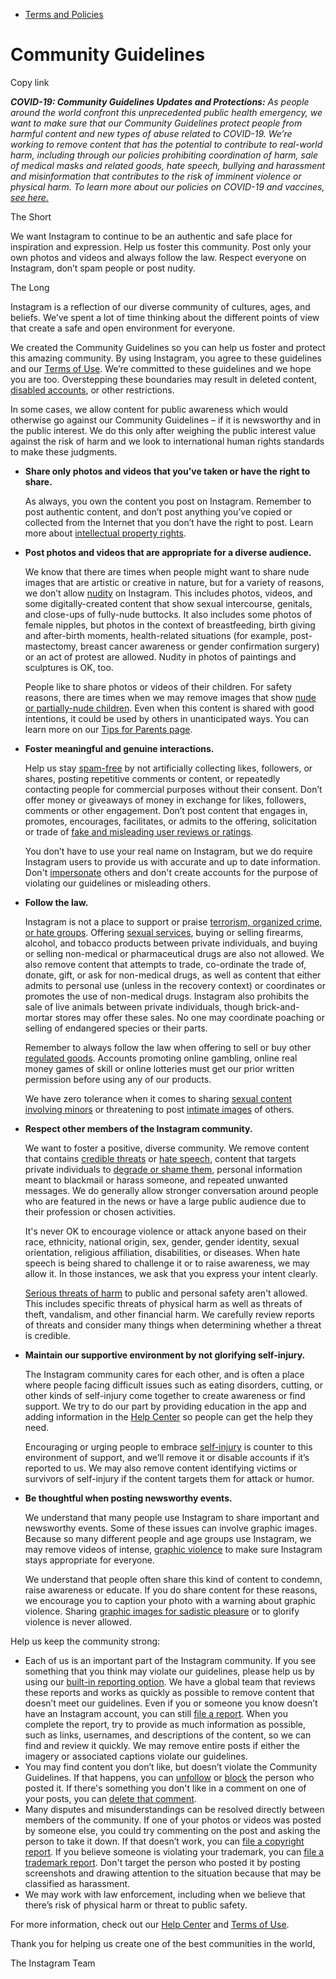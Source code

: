 *   [Terms and Policies](https://help.instagram.com/1417489251945243/?helpref=breadcrumb)

Community Guidelines
====================

Copy link

_**COVID-19: Community Guidelines Updates and Protections:** As people around the world confront this unprecedented public health emergency, we want to make sure that our Community Guidelines protect people from harmful content and new types of abuse related to COVID-19. We’re working to remove content that has the potential to contribute to real-world harm, including through our policies prohibiting coordination of harm, sale of medical masks and related goods, hate speech, bullying and harassment and misinformation that contributes to the risk of imminent violence or physical harm. To learn more about our policies on COVID-19 and vaccines, [see here.](https://help.instagram.com/697825587576762?helpref=faq_content)_

The Short

We want Instagram to continue to be an authentic and safe place for inspiration and expression. Help us foster this community. Post only your own photos and videos and always follow the law. Respect everyone on Instagram, don’t spam people or post nudity.

The Long

Instagram is a reflection of our diverse community of cultures, ages, and beliefs. We’ve spent a lot of time thinking about the different points of view that create a safe and open environment for everyone.

We created the Community Guidelines so you can help us foster and protect this amazing community. By using Instagram, you agree to these guidelines and our [Terms of Use](https://www.instagram.com/legal/terms). We’re committed to these guidelines and we hope you are too. Overstepping these boundaries may result in deleted content, [disabled accounts](https://help.instagram.com/366993040048856?helpref=faq_content), or other restrictions.

In some cases, we allow content for public awareness which would otherwise go against our Community Guidelines – if it is newsworthy and in the public interest. We do this only after weighing the public interest value against the risk of harm and we look to international human rights standards to make these judgments.

*   **Share only photos and videos that you’ve taken or have the right to share.**
    
    As always, you own the content you post on Instagram. Remember to post authentic content, and don’t post anything you’ve copied or collected from the Internet that you don’t have the right to post. Learn more about [intellectual property rights](https://help.instagram.com/126382350847838?helpref=faq_content).
    
*   **Post photos and videos that are appropriate for a diverse audience.**
    
    We know that there are times when people might want to share nude images that are artistic or creative in nature, but for a variety of reasons, we don’t allow [nudity](https://l.instagram.com/?u=https%3A%2F%2Fwww.facebook.com%2Fcommunitystandards%2Fadult_nudity_sexual_activity&e=AT3WLuUtE2hiBVzlDVhznGxbRtIVAkALy7l2ptj7aYYavf3Ulz4RWvhsLDmTnTiPvL9R9pj7WZokIBP7ZiXtQCBVOWecZhd1AdXzwrf0uEawCVmpGFoQy1yWQhgqbE3AujnpnK4oA-rZDaJN0p7Mf3Zds4QYkCL5pQn4Ag) on Instagram. This includes photos, videos, and some digitally-created content that show sexual intercourse, genitals, and close-ups of fully-nude buttocks. It also includes some photos of female nipples, but photos in the context of breastfeeding, birth giving and after-birth moments, health-related situations (for example, post-mastectomy, breast cancer awareness or gender confirmation surgery) or an act of protest are allowed. Nudity in photos of paintings and sculptures is OK, too.
    
    People like to share photos or videos of their children. For safety reasons, there are times when we may remove images that show [nude or partially-nude children](https://l.instagram.com/?u=https%3A%2F%2Fwww.facebook.com%2Fcommunitystandards%2Fchild_nudity_sexual_exploitation&e=AT3WLuUtE2hiBVzlDVhznGxbRtIVAkALy7l2ptj7aYYavf3Ulz4RWvhsLDmTnTiPvL9R9pj7WZokIBP7ZiXtQCBVOWecZhd1AdXzwrf0uEawCVmpGFoQy1yWQhgqbE3AujnpnK4oA-rZDaJN0p7Mf3Zds4QYkCL5pQn4Ag). Even when this content is shared with good intentions, it could be used by others in unanticipated ways. You can learn more on our [Tips for Parents page](https://help.instagram.com/154475974694511/?helpref=faq_content).
    
*   **Foster meaningful and genuine interactions.**
    
    Help us stay [spam-free](https://l.instagram.com/?u=https%3A%2F%2Fwww.facebook.com%2Fcommunitystandards%2Fspam&e=AT3WLuUtE2hiBVzlDVhznGxbRtIVAkALy7l2ptj7aYYavf3Ulz4RWvhsLDmTnTiPvL9R9pj7WZokIBP7ZiXtQCBVOWecZhd1AdXzwrf0uEawCVmpGFoQy1yWQhgqbE3AujnpnK4oA-rZDaJN0p7Mf3Zds4QYkCL5pQn4Ag) by not artificially collecting likes, followers, or shares, posting repetitive comments or content, or repeatedly contacting people for commercial purposes without their consent. Don’t offer money or giveaways of money in exchange for likes, followers, comments or other engagement. Don’t post content that engages in, promotes, encourages, facilitates, or admits to the offering, solicitation or trade of [fake and misleading user reviews or ratings](https://l.instagram.com/?u=https%3A%2F%2Fwww.facebook.com%2Fcommunitystandards%2Ffraud_deception&e=AT3WLuUtE2hiBVzlDVhznGxbRtIVAkALy7l2ptj7aYYavf3Ulz4RWvhsLDmTnTiPvL9R9pj7WZokIBP7ZiXtQCBVOWecZhd1AdXzwrf0uEawCVmpGFoQy1yWQhgqbE3AujnpnK4oA-rZDaJN0p7Mf3Zds4QYkCL5pQn4Ag).
    
    You don’t have to use your real name on Instagram, but we do require Instagram users to provide us with accurate and up to date information. Don't [impersonate](https://l.instagram.com/?u=https%3A%2F%2Fwww.facebook.com%2Fcommunitystandards%2Fmisrepresentation&e=AT3WLuUtE2hiBVzlDVhznGxbRtIVAkALy7l2ptj7aYYavf3Ulz4RWvhsLDmTnTiPvL9R9pj7WZokIBP7ZiXtQCBVOWecZhd1AdXzwrf0uEawCVmpGFoQy1yWQhgqbE3AujnpnK4oA-rZDaJN0p7Mf3Zds4QYkCL5pQn4Ag) others and don't create accounts for the purpose of violating our guidelines or misleading others.
    
*   **Follow the law.**
    
    Instagram is not a place to support or praise [terrorism, organized crime, or hate groups](https://l.instagram.com/?u=https%3A%2F%2Fwww.facebook.com%2Fcommunitystandards%2Fdangerous_individuals_organizations&e=AT3WLuUtE2hiBVzlDVhznGxbRtIVAkALy7l2ptj7aYYavf3Ulz4RWvhsLDmTnTiPvL9R9pj7WZokIBP7ZiXtQCBVOWecZhd1AdXzwrf0uEawCVmpGFoQy1yWQhgqbE3AujnpnK4oA-rZDaJN0p7Mf3Zds4QYkCL5pQn4Ag). Offering [sexual services](https://l.instagram.com/?u=https%3A%2F%2Fwww.facebook.com%2Fcommunitystandards%2Fsexual_solicitation&e=AT3WLuUtE2hiBVzlDVhznGxbRtIVAkALy7l2ptj7aYYavf3Ulz4RWvhsLDmTnTiPvL9R9pj7WZokIBP7ZiXtQCBVOWecZhd1AdXzwrf0uEawCVmpGFoQy1yWQhgqbE3AujnpnK4oA-rZDaJN0p7Mf3Zds4QYkCL5pQn4Ag), buying or selling firearms, alcohol, and tobacco products between private individuals, and buying or selling non-medical or pharmaceutical drugs are also not allowed. We also remove content that attempts to trade, co-ordinate the trade of, donate, gift, or ask for non-medical drugs, as well as content that either admits to personal use (unless in the recovery context) or coordinates or promotes the use of non-medical drugs. Instagram also prohibits the sale of live animals between private individuals, though brick-and-mortar stores may offer these sales. No one may coordinate poaching or selling of endangered species or their parts.
    
    Remember to always follow the law when offering to sell or buy other [regulated goods](https://l.instagram.com/?u=https%3A%2F%2Fwww.facebook.com%2Fcommunitystandards%2Fregulated_goods&e=AT3WLuUtE2hiBVzlDVhznGxbRtIVAkALy7l2ptj7aYYavf3Ulz4RWvhsLDmTnTiPvL9R9pj7WZokIBP7ZiXtQCBVOWecZhd1AdXzwrf0uEawCVmpGFoQy1yWQhgqbE3AujnpnK4oA-rZDaJN0p7Mf3Zds4QYkCL5pQn4Ag). Accounts promoting online gambling, online real money games of skill or online lotteries must get our prior written permission before using any of our products.
    
    We have zero tolerance when it comes to sharing [sexual content involving minors](https://l.instagram.com/?u=https%3A%2F%2Fwww.facebook.com%2Fcommunitystandards%2Fchild_nudity_sexual_exploitation&e=AT3WLuUtE2hiBVzlDVhznGxbRtIVAkALy7l2ptj7aYYavf3Ulz4RWvhsLDmTnTiPvL9R9pj7WZokIBP7ZiXtQCBVOWecZhd1AdXzwrf0uEawCVmpGFoQy1yWQhgqbE3AujnpnK4oA-rZDaJN0p7Mf3Zds4QYkCL5pQn4Ag) or threatening to post [intimate images](https://l.instagram.com/?u=https%3A%2F%2Fwww.facebook.com%2Fcommunitystandards%2Fsexual_exploitation_adults&e=AT3WLuUtE2hiBVzlDVhznGxbRtIVAkALy7l2ptj7aYYavf3Ulz4RWvhsLDmTnTiPvL9R9pj7WZokIBP7ZiXtQCBVOWecZhd1AdXzwrf0uEawCVmpGFoQy1yWQhgqbE3AujnpnK4oA-rZDaJN0p7Mf3Zds4QYkCL5pQn4Ag) of others.
    
*   **Respect other members of the Instagram community.**
    
    We want to foster a positive, diverse community. We remove content that contains [credible threats](https://l.instagram.com/?u=https%3A%2F%2Fwww.facebook.com%2Fcommunitystandards%2Fcredible_violence&e=AT3WLuUtE2hiBVzlDVhznGxbRtIVAkALy7l2ptj7aYYavf3Ulz4RWvhsLDmTnTiPvL9R9pj7WZokIBP7ZiXtQCBVOWecZhd1AdXzwrf0uEawCVmpGFoQy1yWQhgqbE3AujnpnK4oA-rZDaJN0p7Mf3Zds4QYkCL5pQn4Ag) or [hate speech](https://l.instagram.com/?u=https%3A%2F%2Fwww.facebook.com%2Fcommunitystandards%2Fhate_speech&e=AT3WLuUtE2hiBVzlDVhznGxbRtIVAkALy7l2ptj7aYYavf3Ulz4RWvhsLDmTnTiPvL9R9pj7WZokIBP7ZiXtQCBVOWecZhd1AdXzwrf0uEawCVmpGFoQy1yWQhgqbE3AujnpnK4oA-rZDaJN0p7Mf3Zds4QYkCL5pQn4Ag), content that targets private individuals to [degrade or shame them](https://l.instagram.com/?u=https%3A%2F%2Fwww.facebook.com%2Fcommunitystandards%2Fbullying&e=AT3WLuUtE2hiBVzlDVhznGxbRtIVAkALy7l2ptj7aYYavf3Ulz4RWvhsLDmTnTiPvL9R9pj7WZokIBP7ZiXtQCBVOWecZhd1AdXzwrf0uEawCVmpGFoQy1yWQhgqbE3AujnpnK4oA-rZDaJN0p7Mf3Zds4QYkCL5pQn4Ag), personal information meant to blackmail or harass someone, and repeated unwanted messages. We do generally allow stronger conversation around people who are featured in the news or have a large public audience due to their profession or chosen activities.
    
    It's never OK to encourage violence or attack anyone based on their race, ethnicity, national origin, sex, gender, gender identity, sexual orientation, religious affiliation, disabilities, or diseases. When hate speech is being shared to challenge it or to raise awareness, we may allow it. In those instances, we ask that you express your intent clearly.
    
    [Serious threats of harm](https://l.instagram.com/?u=https%3A%2F%2Fwww.facebook.com%2Fcommunitystandards%2Fcredible_violence&e=AT3WLuUtE2hiBVzlDVhznGxbRtIVAkALy7l2ptj7aYYavf3Ulz4RWvhsLDmTnTiPvL9R9pj7WZokIBP7ZiXtQCBVOWecZhd1AdXzwrf0uEawCVmpGFoQy1yWQhgqbE3AujnpnK4oA-rZDaJN0p7Mf3Zds4QYkCL5pQn4Ag) to public and personal safety aren't allowed. This includes specific threats of physical harm as well as threats of theft, vandalism, and other financial harm. We carefully review reports of threats and consider many things when determining whether a threat is credible.
    
*   **Maintain our supportive environment by not glorifying self-injury.**
    
    The Instagram community cares for each other, and is often a place where people facing difficult issues such as eating disorders, cutting, or other kinds of self-injury come together to create awareness or find support. We try to do our part by providing education in the app and adding information in the [Help Center](https://help.instagram.com/) so people can get the help they need.
    
    Encouraging or urging people to embrace [self-injury](https://l.instagram.com/?u=https%3A%2F%2Fwww.facebook.com%2Fcommunitystandards%2Fsuicide_self_injury_violence&e=AT3WLuUtE2hiBVzlDVhznGxbRtIVAkALy7l2ptj7aYYavf3Ulz4RWvhsLDmTnTiPvL9R9pj7WZokIBP7ZiXtQCBVOWecZhd1AdXzwrf0uEawCVmpGFoQy1yWQhgqbE3AujnpnK4oA-rZDaJN0p7Mf3Zds4QYkCL5pQn4Ag) is counter to this environment of support, and we’ll remove it or disable accounts if it’s reported to us. We may also remove content identifying victims or survivors of self-injury if the content targets them for attack or humor.
    
*   **Be thoughtful when posting newsworthy events.**
    
    We understand that many people use Instagram to share important and newsworthy events. Some of these issues can involve graphic images. Because so many different people and age groups use Instagram, we may remove videos of intense, [graphic violence](https://l.instagram.com/?u=https%3A%2F%2Fwww.facebook.com%2Fcommunitystandards%2Fgraphic_violence&e=AT3WLuUtE2hiBVzlDVhznGxbRtIVAkALy7l2ptj7aYYavf3Ulz4RWvhsLDmTnTiPvL9R9pj7WZokIBP7ZiXtQCBVOWecZhd1AdXzwrf0uEawCVmpGFoQy1yWQhgqbE3AujnpnK4oA-rZDaJN0p7Mf3Zds4QYkCL5pQn4Ag) to make sure Instagram stays appropriate for everyone.
    
    We understand that people often share this kind of content to condemn, raise awareness or educate. If you do share content for these reasons, we encourage you to caption your photo with a warning about graphic violence. Sharing [graphic images for sadistic pleasure](https://l.instagram.com/?u=https%3A%2F%2Fwww.facebook.com%2Fcommunitystandards%2Fcruel_insensitive&e=AT3WLuUtE2hiBVzlDVhznGxbRtIVAkALy7l2ptj7aYYavf3Ulz4RWvhsLDmTnTiPvL9R9pj7WZokIBP7ZiXtQCBVOWecZhd1AdXzwrf0uEawCVmpGFoQy1yWQhgqbE3AujnpnK4oA-rZDaJN0p7Mf3Zds4QYkCL5pQn4Ag) or to glorify violence is never allowed.
    

Help us keep the community strong:

*   Each of us is an important part of the Instagram community. If you see something that you think may violate our guidelines, please help us by using our [built-in reporting option](https://help.instagram.com/165828726894770?helpref=faq_content). We have a global team that reviews these reports and works as quickly as possible to remove content that doesn’t meet our guidelines. Even if you or someone you know doesn’t have an Instagram account, you can still [file a report](https://help.instagram.com/contact/383679321740945). When you complete the report, try to provide as much information as possible, such as links, usernames, and descriptions of the content, so we can find and review it quickly. We may remove entire posts if either the imagery or associated captions violate our guidelines.
*   You may find content you don’t like, but doesn’t violate the Community Guidelines. If that happens, you can [unfollow](https://help.instagram.com/286340048138725?helpref=faq_content) or [block](https://help.instagram.com/426700567389543/?helpref=faq_content) the person who posted it. If there's something you don't like in a comment on one of your posts, you can [delete that comment](https://help.instagram.com/289098941190483?helpref=faq_content).
*   Many disputes and misunderstandings can be resolved directly between members of the community. If one of your photos or videos was posted by someone else, you could try commenting on the post and asking the person to take it down. If that doesn’t work, you can [file a copyright report](https://help.instagram.com/126382350847838?helpref=faq_content). If you believe someone is violating your trademark, you can [file a trademark report](https://help.instagram.com/222826637847963?helpref=faq_content). Don't target the person who posted it by posting screenshots and drawing attention to the situation because that may be classified as harassment.
*   We may work with law enforcement, including when we believe that there’s risk of physical harm or threat to public safety.

For more information, check out our [Help Center](https://help.instagram.com/) and [Terms of Use](https://l.instagram.com/?u=http%3A%2F%2Finstagram.com%2Flegal%2Fterms%2F%23&e=AT3WLuUtE2hiBVzlDVhznGxbRtIVAkALy7l2ptj7aYYavf3Ulz4RWvhsLDmTnTiPvL9R9pj7WZokIBP7ZiXtQCBVOWecZhd1AdXzwrf0uEawCVmpGFoQy1yWQhgqbE3AujnpnK4oA-rZDaJN0p7Mf3Zds4QYkCL5pQn4Ag).

Thank you for helping us create one of the best communities in the world,

The Instagram Team